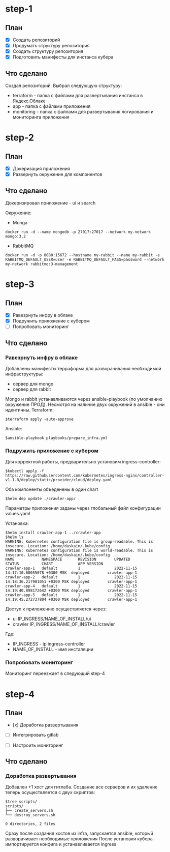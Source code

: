 # step-1
## План
 - [x] Создать репозиторий
 - [x] Продумать структуру репозитория
 - [x] Создать структуру репозитория
 - [x] Подготовить манифесты для инстанса кубера

## Что сделано
Создал репозиторий. Выбрал следующую структуру:
 - terraform - папка с файлами для развертывания инстанса в Яндекс.Облаке
 - app - папка с файлами приложения
 - monitoring - папка с файлами для развертывания логирования и мониторинга приложения 

# step-2
## План
 - [x] Докеризация приложения
 - [x] Развернуть окружение для компонентов

 ## Что сделано
 Докеризировал приложение - ui и search

 Окружение:

 - Monga
 ```
 docker run -d --name mongodb -p 27017:27017 --network my-network  mongo:3.2
 ```

 - RabbitMQ
 ```
 docker run -d -p 8080:15672 --hostname my-rabbit --name my-rabbit -e RABBITMQ_DEFAULT_USER=user -e RABBITMQ_DEFAULT_PASS=password --network my-network rabbitmq:3-management

 ```

# step-3
## План
 - [x] Равезрнуть инфру в облаке
 - [x] Подружить приложение с кубером
 - [ ] Попробовать мониторинг

## Что сделано
### Равезрнуть инфру в облаке
Добавлены манифесты терраформа для разворачивания необходимой инфраструктуры:
 - сервер для mongo
 - сервер для rabbit

 Mongo и rabbit устанавливаются через ansible-playbook (по умолчанию окружение ПРОД). Несмотря на наличие двух окружений в ansible - они идентичны.
 Terraform:
```
$terraform apply -auto-approve
```
Ansible:
```
$ansible-playbook playbooks/prepare_infra.yml
```

### Подружить приложение с кубером
Для корректной работы, предварительно установим ingress-controller:
```
$kubectl apply -f https://raw.githubusercontent.com/kubernetes/ingress-nginx/controller-v1.1.0/deploy/static/provider/cloud/deploy.yaml
```
Оба компоненты объеденены в один chart
```
$helm dep update ./crawler-app/
```

Параметры приложения заданы через глобальный файл конфигурации values.yaml

Установка:
```
$helm install crawler-app-1 ../crawler-app
$helm ls
WARNING: Kubernetes configuration file is group-readable. This is insecure. Location: /home/daskain/.kube/config
WARNING: Kubernetes configuration file is world-readable. This is insecure. Location: /home/daskain/.kube/config
NAME            NAMESPACE       REVISION        UPDATED                                 STATUS          CHART           APP VERSION
crawler-app-1   default         1               2022-11-15 14:17:10.60055078 +0300 MSK  deployed        crawler-app-1              
crawler-app-2   default         1               2022-11-15 14:18:36.217981051 +0300 MSK deployed        crawler-app-1              
crawler-app-4   default         1               2022-11-15 14:19:40.898172642 +0300 MSK deployed        crawler-app-1              
crawler-app-5   default         1               2022-11-15 14:19:45.272737804 +0300 MSK deployed        crawler-app-1   
```
Доступ к приложению осуществляется через:
 - ui IP_INGRESS/NAME_OF_INSTALL/ui
 - crawler IP_INGRESS/NAME_OF_INSTALL/crawler

 Где:
  - IP_INGRESS - ip ingress-controller
  - NAME_OF_INSTALL - имя инсталяции

### Попробовать мониторинг
Мониторинг переезжает в следующий  step-4


# step-4
## План
 - [х] Доработка развертывания
 - [ ] Интегрировать gitlab
 - [ ] Настроить мониторинг


## Что сделано
### Доработка развертывания
Добавлен +1 хост для гитлаба. Создание все серверов и их удаление теперь осуществляется с двух скриптов:
```
$tree scripts/
scripts/
├── create_servers.sh
└── destroy_servers.sh

0 directories, 2 files
```

Сразу после создания хостов из infra, запускается ansible, который разворачивает необходимые приложения
После установки кубера - импортируется конфига и устанавливается ingress
